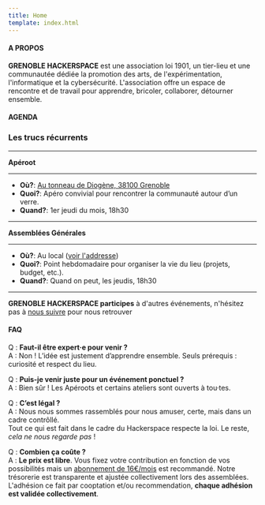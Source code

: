 ```yaml
---
title: Home
template: index.html
---
```


<h4 class="bg-2">A PROPOS</h4>

**GRENOBLE HACKERSPACE** est une association loi 1901, un tier-lieu et une communautée dédiée la promotion des arts, de l'expérimentation, l'informatique et la cybersécurité. L'association offre un espace de rencontre et de travail pour apprendre, bricoler, collaborer, détourner ensemble.


<h4 class="bg-2">AGENDA</h4>

### Les trucs récurrents

---

**Apéroot**

---

- **Où?**: [Au tonneau de Diogène, 38100 Grenoble](https://shorturl.at/mJfBF)
- **Quoi?**: Apéro convivial pour rencontrer la communauté autour d’un verre.
- **Quand?**: 1er jeudi du mois, 18h30

---

**Assemblées Générales**

---

- **Où?**: Au local ([voir l'addresse](/contact.html))
- **Quoi?**: Point hebdomadaire pour organiser la vie du lieu (projets, budget, etc.).
- **Quand?**: Quand on peut, les jeudis, 18h30

---

**GRENOBLE HACKERSPACE participes** à d'autres événements, n'hésitez pas à [nous suivre](#) pour nous retrouver

<h4 class="bg-2">FAQ</h4>

Q : **Faut-il être expert·e pour venir ?** <br>
A : Non ! L’idée est justement d’apprendre ensemble. Seuls prérequis : curiosité et respect du lieu.

Q : **Puis-je venir juste pour un événement ponctuel ?** <br>
A : Bien sûr ! Les Apéroots et certains ateliers sont ouverts à tou·tes.

Q : **C’est légal ?** <br>
A : Nous nous sommes rassemblés pour nous amuser, certe, mais dans un cadre contrôllé.<br>
    Tout ce qui est fait dans le cadre du Hackerspace respecte la loi. Le reste, *cela ne nous regarde pas* !

Q : **Combien ça coûte ?** <br>
A : **Le prix est libre**. Vous fixez votre contribution en fonction de vos possibilités mais un [abonnement de 16€/mois](#) est recommandé. Notre trésorerie est transparente et ajustée collectivement lors des assemblées. L'adhésion ce fait par cooptation et/ou recommendation, **chaque adhésion est validée collectivement**.
